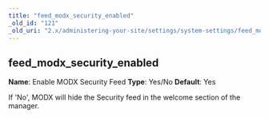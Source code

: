 ```yaml
---
title: "feed_modx_security_enabled"
_old_id: "121"
_old_uri: "2.x/administering-your-site/settings/system-settings/feed_modx_security_enabled"
---
```


## feed\_modx\_security\_enabled

**Name**: Enable MODX Security Feed
**Type**: Yes/No
**Default**: Yes

If 'No', MODX will hide the Security feed in the welcome section of the manager.
